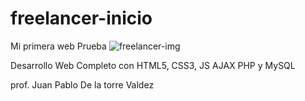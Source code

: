 # freelancer-inicio
Mi primera web Prueba
![freelancer-img](https://github.com/JEB76-22/freelancer-inicio/assets/109005524/8ef0e240-1482-4506-b21d-b72809c7f462)


Desarrollo Web Completo con HTML5, CSS3, JS AJAX PHP y MySQL

prof.
Juan Pablo De la torre Valdez



